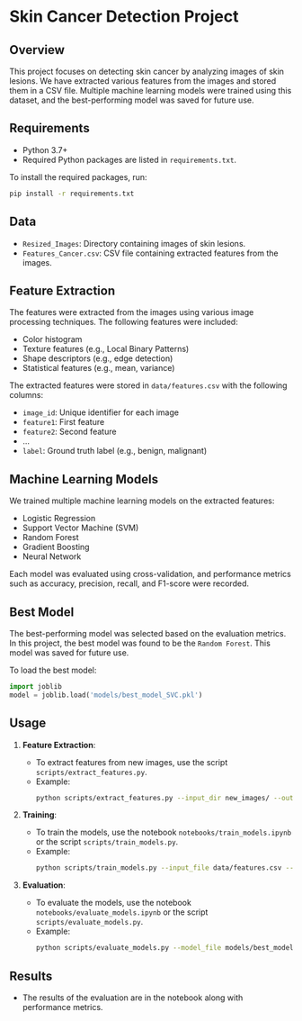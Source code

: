 # Skin Cancer Detection Project

## Overview
This project focuses on detecting skin cancer by analyzing images of skin lesions. We have extracted various features from the images and stored them in a CSV file. Multiple machine learning models were trained using this dataset, and the best-performing model was saved for future use.


## Requirements
- Python 3.7+
- Required Python packages are listed in `requirements.txt`.

To install the required packages, run:
```bash
pip install -r requirements.txt
```

## Data
- `Resized_Images`: Directory containing images of skin lesions.
- `Features_Cancer.csv`: CSV file containing extracted features from the images.

## Feature Extraction
The features were extracted from the images using various image processing techniques. The following features were included:
- Color histogram
- Texture features (e.g., Local Binary Patterns)
- Shape descriptors (e.g., edge detection)
- Statistical features (e.g., mean, variance)

The extracted features were stored in `data/features.csv` with the following columns:
- `image_id`: Unique identifier for each image
- `feature1`: First feature
- `feature2`: Second feature
- ...
- `label`: Ground truth label (e.g., benign, malignant)

## Machine Learning Models
We trained multiple machine learning models on the extracted features:
- Logistic Regression
- Support Vector Machine (SVM)
- Random Forest
- Gradient Boosting
- Neural Network

Each model was evaluated using cross-validation, and performance metrics such as accuracy, precision, recall, and F1-score were recorded.

## Best Model
The best-performing model was selected based on the evaluation metrics. In this project, the best model was found to be the `Random Forest`. This model was saved for future use.

To load the best model:
```python
import joblib
model = joblib.load('models/best_model_SVC.pkl')
```

## Usage
1. **Feature Extraction**:
    - To extract features from new images, use the script `scripts/extract_features.py`.
    - Example:
      ```bash
      python scripts/extract_features.py --input_dir new_images/ --output_file new_features.csv
      ```

2. **Training**:
    - To train the models, use the notebook `notebooks/train_models.ipynb` or the script `scripts/train_models.py`.
    - Example:
      ```bash
      python scripts/train_models.py --input_file data/features.csv --output_dir models/
      ```

3. **Evaluation**:
    - To evaluate the models, use the notebook `notebooks/evaluate_models.ipynb` or the script `scripts/evaluate_models.py`.
    - Example:
      ```bash
      python scripts/evaluate_models.py --model_file models/best_model.pkl --test_file data/test_features.csv
      ```

## Results
- The results of the evaluation are in the notebook along with performance metrics.
